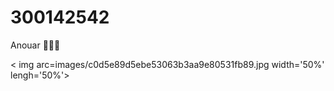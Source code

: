 # 300142542
Anouar
🥇🇲🇦

< img arc=images/c0d5e89d5ebe53063b3aa9e80531fb89.jpg width='50%' lengh='50%'>
